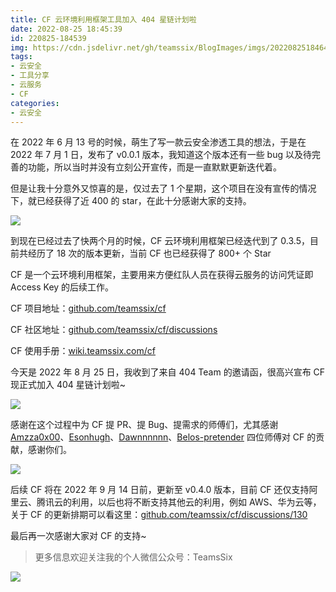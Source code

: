 ```yaml
---
title: CF 云环境利用框架工具加入 404 星链计划啦
date: 2022-08-25 18:45:39
id: 220825-184539
img: https://cdn.jsdelivr.net/gh/teamssix/BlogImages/imgs/202208251846408.png
tags:
- 云安全
- 工具分享
- 云服务
- CF
categories:
- 云安全
---
```


在 2022 年 6 月 13 号的时候，萌生了写一款云安全渗透工具的想法，于是在 2022 年 7 月 1 日，发布了 v0.0.1 版本，我知道这个版本还有一些 bug 以及待完善的功能，所以当时并没有立刻公开宣传，而是一直默默更新迭代着。

但是让我十分意外又惊喜的是，仅过去了 1 个星期，这个项目在没有宣传的情况下，就已经获得了近 400 的 star，在此十分感谢大家的支持。

![](https://cdn.jsdelivr.net/gh/teamssix/BlogImages/imgs/202208251846897.png)

到现在已经过去了快两个月的时候，CF 云环境利用框架已经迭代到了 0.3.5，目前共经历了 18 次的版本更新，当前 CF 也已经获得了 800+ 个 Star

CF 是一个云环境利用框架，主要用来方便红队人员在获得云服务的访问凭证即 Access Key 的后续工作。

CF 项目地址：[github.com/teamssix/cf](https://github.com/teamssix/cf)

CF 社区地址：[github.com/teamssix/cf/discussions](https://github.com/teamssix/cf/discussions)

CF 使用手册：[wiki.teamssix.com/cf](https://wiki.teamssix.com/cf)

今天是 2022 年 8 月 25 日，我收到了来自 404 Team 的邀请函，很高兴宣布 CF 现正式加入 404 星链计划啦~

![](https://cdn.jsdelivr.net/gh/teamssix/BlogImages/imgs/202208251846737.gif)

感谢在这个过程中为 CF 提 PR、提 Bug、提需求的师傅们，尤其感谢 [Amzza0x00](https://github.com/Amzza0x00)、[Esonhugh](https://github.com/Esonhugh)、[Dawnnnnnn](https://github.com/Dawnnnnnn)、[Belos-pretender](https://github.com/Belos-pretender) 四位师傅对 CF 的贡献，感谢你们。

![](https://cdn.jsdelivr.net/gh/teamssix/BlogImages/imgs/202208251846408.png)

后续 CF 将在 2022 年 9 月 14 日前，更新至 v0.4.0 版本，目前 CF 还仅支持阿里云、腾讯云的利用，以后也将不断支持其他云的利用，例如 AWS、华为云等，关于 CF 的更新排期可以看这里：[github.com/teamssix/cf/discussions/130](https://github.com/teamssix/cf/discussions/130)

最后再一次感谢大家对 CF 的支持~

>  更多信息欢迎关注我的个人微信公众号：TeamsSix

![](https://cdn.jsdelivr.net/gh/teamssix/BlogImages/imgs/202204152148071.png)
